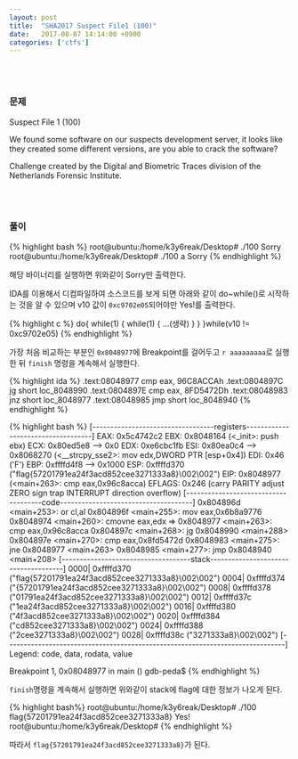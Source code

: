 ```yaml
---
layout: post
title:  "SHA2017 Suspect File1 (100)"
date:   2017-08-07 14:14:00 +0900
categories: ['ctfs']
---
```


<br/><br/>
### 문제

Suspect File 1 (100)

We found some software on our suspects development server, it looks like they created some different versions, are you able to crack the software?

Challenge created by the Digital and Biometric Traces division of the Netherlands Forensic Institute.



<br/><br/>
### 풀이
{% highlight bash %}
root@ubuntu:/home/k3y6reak/Desktop# ./100
Sorry
root@ubuntu:/home/k3y6reak/Desktop# ./100 a
Sorry
{% endhighlight %}

해당 바이너리를 실행하면 위와같이 Sorry만 출력한다.

IDA를 이용해서 디컴파일하여 소스코드를 보게 되면 아래와 같이 do~while()로 시작하는 것을 알 수 있으며 v10 값이 `0xc9702e05`되어야만 Yes!를 출력한다.


{% highlight c %}
	do{
		while(1)
		{
			while(1)
			{
				...(생략)
			}
		}
	}while(v10 != 0xc9702e05)
{% endhighlight %}


가장 처음 비교하는 부분인 `0x8048977`에 Breakpoint를 걸어두고 `r aaaaaaaaa`로 실행한 뒤 `finish` 명령을 계속해서 실행한다.

{% highlight ida %}
.text:08048977                 cmp     eax, 96C8ACCAh
.text:0804897C                 jg      short loc_8048990
.text:0804897E                 cmp     eax, 8FD5472Dh
.text:08048983                 jnz     short loc_8048977
.text:08048985                 jmp     short loc_8048940
{% endhighlight %}


{% highlight bash %}
[----------------------------------registers-----------------------------------]
EAX: 0x5c4742c2
EBX: 0x8048164 (<_init>:	push   ebx)
ECX: 0x80ed5e8 --> 0x0
EDX: 0xe6cbc1fb
ESI: 0x80ea0c4 --> 0x8068270 (<__strcpy_sse2>:	mov    edx,DWORD PTR [esp+0x4])
EDI: 0x46 ('F')
EBP: 0xffffd4f8 --> 0x1000
ESP: 0xffffd370 ("flag{57201791ea24f3acd852cee3271333a8}\002\002")
EIP: 0x8048977 (<main+263>:	cmp    eax,0x96c8acca)
EFLAGS: 0x246 (carry PARITY adjust ZERO sign trap INTERRUPT direction overflow)
[-------------------------------------code-------------------------------------]
   0x804896d <main+253>:	or     cl,al
   0x804896f <main+255>:	mov    eax,0x6b8a9776
   0x8048974 <main+260>:	cmovne eax,edx
=> 0x8048977 <main+263>:	cmp    eax,0x96c8acca
   0x804897c <main+268>:	jg     0x8048990 <main+288>
   0x804897e <main+270>:	cmp    eax,0x8fd5472d
   0x8048983 <main+275>:	jne    0x8048977 <main+263>
   0x8048985 <main+277>:	jmp    0x8048940 <main+208>
[------------------------------------stack-------------------------------------]
0000| 0xffffd370 ("flag{57201791ea24f3acd852cee3271333a8}\002\002")
0004| 0xffffd374 ("{57201791ea24f3acd852cee3271333a8}\002\002")
0008| 0xffffd378 ("01791ea24f3acd852cee3271333a8}\002\002")
0012| 0xffffd37c ("1ea24f3acd852cee3271333a8}\002\002")
0016| 0xffffd380 ("4f3acd852cee3271333a8}\002\002")
0020| 0xffffd384 ("cd852cee3271333a8}\002\002")
0024| 0xffffd388 ("2cee3271333a8}\002\002")
0028| 0xffffd38c ("3271333a8}\002\002")
[------------------------------------------------------------------------------]
Legend: code, data, rodata, value

Breakpoint 1, 0x08048977 in main ()
gdb-peda$
{% endhighlight %}

`finish`명령을 계속해서 실행하면 위와같이 stack에 flag에 대한 정보가 나오게 된다.

{% highlight bash%}
root@ubuntu:/home/k3y6reak/Desktop# ./100 flag{57201791ea24f3acd852cee3271333a8}
Yes!
root@ubuntu:/home/k3y6reak/Desktop#
{% endhighlight %}

따라서 `flag{57201791ea24f3acd852cee3271333a8}`가 된다.
